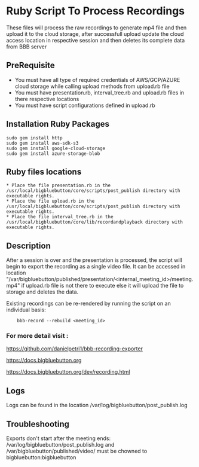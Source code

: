 # Ruby Script To Process Recordings
These files will process the raw recordings to generate mp4 file and then upload it to the cloud storage, after successfull upload update the cloud access location in respective session and then deletes its complete data from BBB server

## PreRequisite
<ul>
    <li>
        You must have all type of required credentials of AWS/GCP/AZURE cloud storage while calling upload methods from upload.rb file
    </li>
    <li>
        You must have presentation.rb, interval_tree.rb and upload.rb files in there respective locations
    </li>
    <li>
        You must have script configurations defined in upload.rb
    </li>
</ul>    


## Installation Ruby Packages

```
sudo gem install http
sudo gem install aws-sdk-s3
sudo gem install google-cloud-storage
sudo gem install azure-storage-blob
```

## Ruby files locations
```
* Place the file presentation.rb in the /usr/local/bigbluebutton/core/scripts/post_publish directory with executable rights.
* Place the file upload.rb in the /usr/local/bigbluebutton/core/scripts/post_publish directory with executable rights.
* Place the file interval_tree.rb in the /usr/local/bigbluebutton/core/lib/recordandplayback directory with executable rights.
```

## Description
After a session is over and the presentation is processed, the script will begin to export the recording as a single video file. It can be accessed in location "/var/bigbluebutton/published/presentation/<internal_meeting_id>/meeting.mp4" if upload.rb file is not there to execute else it will upload the file to storage and deletes the data.

Existing recordings can be re-rendered by running the script on an individual basis:
```
    bbb-record --rebuild <meeting_id>
```

### For more detail visit :
https://github.com/danielpetri1/bbb-recording-exporter

https://docs.bigbluebutton.org

https://docs.bigbluebutton.org/dev/recording.html

## Logs
Logs can be found in the location /var/log/bigbluebutton/post_publish.log

## Troubleshooting
Exports don't start after the meeting ends: /var/log/bigbluebutton/post_publish.log and /var/bigbluebutton/published/video/ must be chowned to bigbluebutton:bigbluebutton
